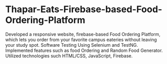 # Thapar-Eats-Firebase-based-Food-Ordering-Platform
Developed a responsive website,
firebase-based Food Ordering Platform,
which lets you order from your favorite
campus eateries without leaving your
study spot.
Software Testing Using Selenium and
TestNG.
Implemented features such as food
Ordering and Random Food Generator.
Utilized technologies such HTML/CSS,
JavaScript, Firebase.
